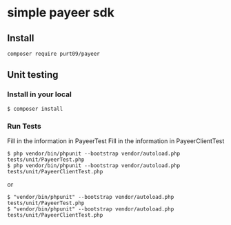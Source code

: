 # simple payeer sdk

## Install
    composer require purt09/payeer
## Unit testing
### Install in your local
    $ composer install
### Run Tests
Fill in the information in PayeerTest
Fill in the information in PayeerClientTest

    $ php vendor/bin/phpunit --bootstrap vendor/autoload.php tests/unit/PayeerTest.php
    $ php vendor/bin/phpunit --bootstrap vendor/autoload.php tests/unit/PayeerClientTest.php

or

    $ "vendor/bin/phpunit" --bootstrap vendor/autoload.php tests/unit/PayeerTest.php
    $ "vendor/bin/phpunit" --bootstrap vendor/autoload.php tests/unit/PayeerClientTest.php